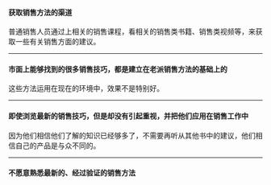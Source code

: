 #### 获取销售方法的渠道
普通销售人员通过上相关的销售课程，看相关的销售类书籍、销售类视频等，来获取一些有关销售方面的建议。     
****
#### 市面上能够找到的很多销售技巧，都是建立在老派销售方法的基础上的
这些方法运用在现在的环境中，效果不是特别好。
****
#### 即使浏览最新的销售技巧，但是却没有引起重视，并把他们应用在销售工作中
因为他们相信他们了解的知识已经够多了，不需要再听从其他书中的建议，他们相信自己的产品是与众不同的。 
*****
       
#### 不愿意熟悉最新的、经过验证的销售方法
